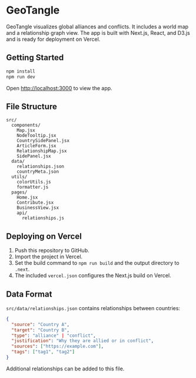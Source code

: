 # GeoTangle

GeoTangle visualizes global alliances and conflicts. It includes a world map and a relationship graph view.
The app is built with Next.js, React, and D3.js and is ready for deployment on Vercel.

## Getting Started

```bash
npm install
npm run dev
```

Open [http://localhost:3000](http://localhost:3000) to view the app.

## File Structure

```
src/
  components/
    Map.jsx
    NodeTooltip.jsx
    CountrySidePanel.jsx
    ArticleForm.jsx
    RelationshipMap.jsx
    SidePanel.jsx
  data/
    relationships.json
    countryMeta.json
  utils/
    colorUtils.js
    formatter.js
  pages/
    Home.jsx
    Contribute.jsx
    BusinessView.jsx
    api/
      relationships.js
```

## Deploying on Vercel

1. Push this repository to GitHub.
2. Import the project in Vercel.
3. Set the build command to `npm run build` and the output directory to `.next`.
4. The included `vercel.json` configures the Next.js build on Vercel.

## Data Format

`src/data/relationships.json` contains relationships between countries:

```json
{
  "source": "Country A",
  "target": "Country B",
  "type": "alliance" | "conflict",
  "justification": "Why they are allied or in conflict",
  "sources": ["https://example.com"],
  "tags": ["tag1", "tag2"]
}
```

Additional relationships can be added to this file.
